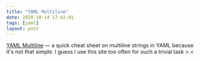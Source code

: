 ```yaml
---
title: "YAML Multiline"
date: 2020-10-14 17:41:01
tags: [yaml]
layout: post
---
```


[YAML Multiline](https://yaml-multiline.info/) — a quick cheat sheet on multiline strings in YAML because it's not that simple. I guess I use this site too often for such a trivial task >.<
